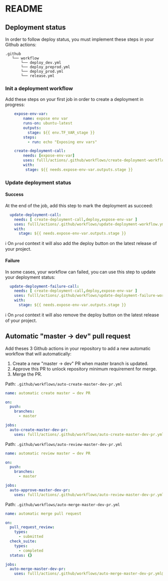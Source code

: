 # README

## Deployment status

In order to follow deploy status, you must implement these steps in your Github actions:

```
.github
   └── workflow
       └── deploy_dev.yml
       └── deploy_preprod.yml
       └── deploy_prod.yml
       └── release.yml
```

### Init a deployment workflow

Add these steps on your first job in order to create a deployment in progress:

```yaml
    expose-env-var:
        name: expose env var
        runs-on: ubuntu-latest
        outputs:
          stage: ${{ env.TF_VAR_stage }}
        steps:
          - run: echo "Exposing env vars"

    create-deployment-call:
        needs: [expose-env-var]
        uses: fulll/actions/.github/workflows/create-deployment-workflow.yml@master
        with: 
         stage: ${{ needs.expose-env-var.outputs.stage }}
```

### Update deployment status

#### Success

At the end of the job, add this step to mark the deployment as succeed:

```yaml 
  update-deployment-call:
    needs: [ create-deployment-call,deploy,expose-env-var ]
    uses: fulll/actions/.github/workflows/update-deployment-workflow.yml@master
    with:
      stage: ${{ needs.expose-env-var.outputs.stage }}
```

:information_source: On `prod` context it will also add the deploy button on the latest release of your project.

#### Failure

In some cases, your workflow can failed, you can use this step to update your deployment status:

```yaml 
  update-deployment-failure-call:
    needs: [ create-deployment-call,deploy,expose-env-var ]
    uses: fulll/actions/.github/workflows/update-deployment-failure-workflow.yml@master
    with:
      stage: ${{ needs.expose-env-var.outputs.stage }}
```

:information_source: On `prod` context it will also remove the deploy button on the latest release of your project.

## Automatic "master → dev" pull request 

Add theses 3 Github actions in your repository to add a new automatic workflow that will automatically:  
1. Create a new "master → dev" PR when master branch is updated.
2. Approve this PR to unlock repository minimum requirement for merge.
3. Merge the PR. 

Path: `.github/workflows/auto-create-master-dev-pr.yml`
```yaml
name: automatic create master → dev PR

on:
  push:
    branches:
      - master

jobs:
  auto-create-master-dev-pr:
    uses: fulll/actions/.github/workflows/auto-create-master-dev-pr.yml@master
```

Path: `.github/workflows/auto-review-master-dev-pr.yml`
```yaml
name: automatic review master → dev PR

on:
  push:
    branches:
      - master

jobs:
  auto-approve-master-dev-pr:
    uses: fulll/actions/.github/workflows/auto-review-master-dev-pr.yml@master
```

Path: `.github/workflows/auto-merge-master-dev-pr.yml`
```yaml
name: automatic merge pull request

on:
  pull_request_review:
    types:
      - submitted
  check_suite:
    types:
      - completed
  status: {}

jobs:
  auto-merge-master-dev-pr:
    uses: fulll/actions/.github/workflows/auto-merge-master-dev-pr.yml@master
```